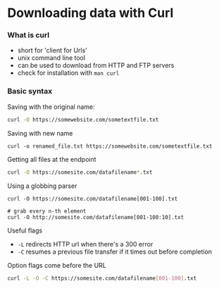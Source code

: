 # Downloading data with Curl

### What is curl
- short for 'client for Urls'
- unix command line tool
- can be used to download from HTTP and FTP servers
- check for installation with `man curl`

### Basic syntax
Saving with the original name:
```bash
curl -O https://somewebsite.com/sometextfile.txt
```
Saving with new name
```
curl -o renamed_file.txt https://somewebsite.com/sometextfile.txt
```
Getting all files at the endpoint
```bash
curl -O https://somesite.com/datafilename*.txt
```
Using a globbing parser
```
curl -O https://somesite.com/datafilename[001-100].txt

# grab every n-th element
curl -O http://somesite.com/datafilename[001-100:10].txt
```
Useful flags
- `-L` redirects HTTP url when there's a 300 error
- `-C` resumes a previous file transfer if it times out before completion

Option flags come before the URL
```bash
curl -L -O -C https://somesite.com/datafilename[001-100].txt
```
